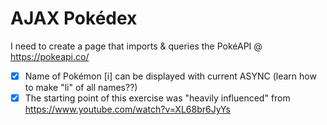 # AJAX Pokédex

I need to create a page that imports & queries the PokéAPI @ https://pokeapi.co/


- [X] Name of Pokémon [i] can be displayed with current ASYNC (learn how to make "li" of all names??)
- [X] The starting point of this exercise was "heavily influenced" from https://www.youtube.com/watch?v=XL68br6JyYs